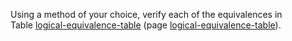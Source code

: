 

Using a method of your choice, verify
each of the equivalences in
Table <a class="insideBookFigRef" target="_blank" href="https://simoncarrignon.github.io/aima-exercises/figures/logical-equivalence-table.png">logical-equivalence-table</a> (page <a class="pageRef" title="" href="#">logical-equivalence-table</a>).
